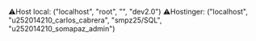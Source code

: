 ⚠️Host local: ("localhost", "root", "", "dev2.0")
⚠️Hostinger: ("localhost", "u252014210_carlos_cabrera", "smpz25/SQL", "u252014210_somapaz_admin")

